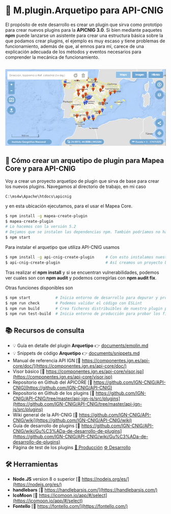# 🧩️ M.plugin.Arquetipo para API-CNIG

El propósito de este desarrollo es crear un plugin que sirva como prototipo para crear nuevos plugins para la **APICNIG 3.0**. Si bien mediante paquetes **npm** puede lanzarse un asistente para crear una estructura básica sobre la que podamos crear plugins, el ejemplo es muy escaso y tiene problemas de funcionamiento, además de que, al emnos para mí, carece de una explicación adecuada de los métodos y eventos necesarios para comprender la mecánica de funcionamiento.

![](documents/img/apicnig-core-visor.png)
---

## 🚀 Cómo crear un arquetipo de plugin para **Mapea Core** y para **API-CNIG**

Voy a crear un proyecto arquetipo de plugin que sirva de base para crear los nuevos plugins. Navegamos al directorio de trabajo, en mi caso

```none
C:\ms4w\Apache\htdocs\apicnig
```
y en esta ubicación ejecutamos, para el usar el Mapea Core.

```bash
$ npm install -g mapea-create-plugin
$ mapea-create-plugin
# Lo hacemos con la versión 5.2
# Dejamos que se instalen las dependencias npm. También podríamos no hacerlo y ejecutar luego un npm install
$ npm start
```

Para instalar el arquetipo que utiliza API-CNIG usamos

```bash
$ npm install -g api-cnig-create-plugin     # Con esto instalamos nuestra herramienta de creación de plugin
$ api-cnig-create-plugin                    # Así creamos un proyecto base para desarrollar nuestro plugin
```

Tras realizar el **npm install** y si se encuentran vulnerabilidades, podemos ver cuales son con **npm audit** y podemos corregirlas con **npm audit fix**.

Otras funciones disponibles son

```bash
$ npm start           # Inicia entorno de desarrollo para depurar y probar
$ npm run check       # Podemos validar el código con ESLint 
$ npm run build       # Crea ficheros distribuibles de nuestro plugin para ser consumidos por nuestro visor
$ npm run test-build  # Inicia entorno de producción para probar los ficheros creados con el comando anterior
```

## 📚 Recursos de consulta

* 💡 Guía en detalle del plugin **Arquetipo** 👉 [documents/emolin.md](documents/emolin.md)
* 💡 Snippets de código **Arquetipo** 👉 [documents/snippets.md](documents/snippets.md)
* Manual de referencia API IGN [🔗 https://componentes.ign.es/api-core/doc/](https://componentes.ign.es/api-core/doc/)
* Visor básico [🔗 https://componentes.ign.es/api-core/visor.jsp](https://componentes.ign.es/api-core/visor.jsp)
* Repositorio en Github del APICORE [🔗 https://github.com/IGN-CNIG/API-CNIG](https://github.com/IGN-CNIG/API-CNIG)
* Repositorio en Github de los plugins [🔗 https://github.com/IGN-CNIG/API-CNIG/tree/master/api-ign-js/src/plugins](https://github.com/IGN-CNIG/API-CNIG/tree/master/api-ign-js/src/plugins)
* Wiki general de la API-CNIG [🔗 https://github.com/IGN-CNIG/API-CNIG/wiki](https://github.com/IGN-CNIG/API-CNIG/wiki)
* Guía de desarrollo de plugins [🔗 https://github.com/IGN-CNIG/API-CNIG/wiki/Gu%C3%ADa-de-desarrollo-de-plugins](https://github.com/IGN-CNIG/API-CNIG/wiki/Gu%C3%ADa-de-desarrollo-de-plugins)
* Página de test de los plugins [🏁 Producción](http://componentes.ign.es/api-core/test.html) [⚙ Desarrollo](https://mapea-lite.desarrollo.guadaltel.es/api-core/test.html)

## 🛠 Herramientas

* **Node.JS** version 8 o superior [🔗 https://nodejs.org/es/](https://nodejs.org/es/)
* **handlebars** [🔗 https://handlebarsjs.com/](https://handlebarsjs.com/)
* **IcoMoon** [🔗 https://icomoon.io/app/#/select](https://icomoon.io/app/#/select)
* **Fontello** [🔗 https://fontello.com/](https://fontello.com/)

